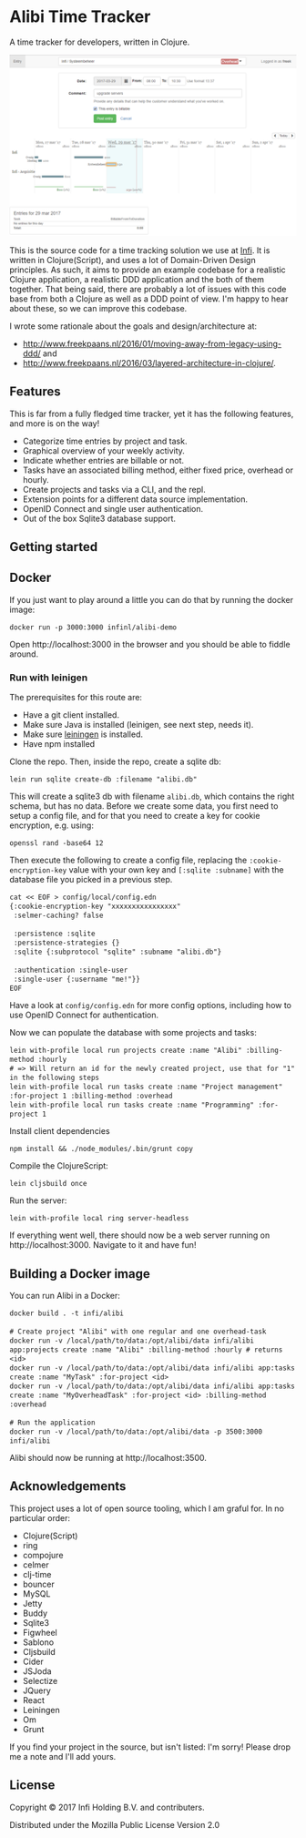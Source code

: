 # Alibi Time Tracker

A time tracker for developers, written in Clojure.

![Alibi screenshot](docs/screenshot-2.png)

This is the source code for a time tracking solution we use at [Infi](https://infi.nl). It is written in Clojure(Script), and uses a lot of Domain-Driven Design principles. As such, it aims to provide an example codebase for a realistic Clojure application, a realistic DDD application and the both of them together. That being said, there are probably a lot of issues with this code base from both a Clojure as well as a DDD point of view. I'm happy to hear about these, so we can improve this codebase.

I wrote some rationale about the goals and design/architecture at:

- http://www.freekpaans.nl/2016/01/moving-away-from-legacy-using-ddd/ and 
- http://www.freekpaans.nl/2016/03/layered-architecture-in-clojure/.

## Features

This is far from a fully fledged time tracker, yet it has the following features, and more is on the way!

* Categorize time entries by project and task.
* Graphical overview of your weekly activity.
* Indicate whether entries are billable or not.
* Tasks have an associated billing method, either fixed price, overhead or hourly.
* Create projects and tasks via a CLI, and the repl.
* Extension points for a different data source implementation.
* OpenID Connect and single user authentication.
* Out of the box Sqlite3 database support.

## Getting started

## Docker

If you just want to play around a little you can do that by running the docker image:

```
docker run -p 3000:3000 infinl/alibi-demo
```

Open http://localhost:3000 in the browser and you should be able to fiddle around.

### Run with leinigen

The prerequisites for this route are:

- Have a git client installed.
- Make sure Java is installed (leinigen, see next step, needs it).
- Make sure [leiningen](https://leiningen.org/) is installed.
- Have npm installed

Clone the repo. Then, inside the repo, create a sqlite db:

```
lein run sqlite create-db :filename "alibi.db"
```

This will create a sqlite3 db with filename `alibi.db`, which contains the right schema, but has no data. Before we create some data, you first need to setup a config file, and for that you need to create a key for cookie encryption, e.g. using: 

```
openssl rand -base64 12
```

Then execute the following to create a config file, replacing the `:cookie-encryption-key` value with your own key and `[:sqlite :subname]` with the database file you picked in a previous step.

```
cat << EOF > config/local/config.edn
{:cookie-encryption-key "xxxxxxxxxxxxxxxx"
 :selmer-caching? false

 :persistence :sqlite
 :persistence-strategies {}
 :sqlite {:subprotocol "sqlite" :subname "alibi.db"}

 :authentication :single-user
 :single-user {:username "me!"}}
EOF
```

Have a look at `config/config.edn` for more config options, including how to use OpenID Connect for authentication.

Now we can populate the database with some projects and tasks:

```
lein with-profile local run projects create :name "Alibi" :billing-method :hourly
# => Will return an id for the newly created project, use that for "1" in the following steps
lein with-profile local run tasks create :name "Project management" :for-project 1 :billing-method :overhead
lein with-profile local run tasks create :name "Programming" :for-project 1
```

Install client dependencies
```
npm install && ./node_modules/.bin/grunt copy
```

Compile the ClojureScript:

```
lein cljsbuild once
```

Run the server:

```
lein with-profile local ring server-headless
```

If everything went well, there should now be a web server running on http://localhost:3000. Navigate to it and have fun!

## Building a Docker image

You can run Alibi in a Docker:

```
docker build . -t infi/alibi

# Create project "Alibi" with one regular and one overhead-task
docker run -v /local/path/to/data:/opt/alibi/data infi/alibi app:projects create :name "Alibi" :billing-method :hourly # returns <id>
docker run -v /local/path/to/data:/opt/alibi/data infi/alibi app:tasks create :name "MyTask" :for-project <id>
docker run -v /local/path/to/data:/opt/alibi/data infi/alibi app:tasks create :name "MyOverheadTask" :for-project <id> :billing-method :overhead

# Run the application
docker run -v /local/path/to/data:/opt/alibi/data -p 3500:3000 infi/alibi
```

Alibi should now be running at http://localhost:3500.

## Acknowledgements

This project uses a lot of open source tooling, which I am graful for. In no particular order:

* Clojure(Script)
* ring
* compojure
* celmer
* clj-time
* bouncer
* MySQL
* Jetty
* Buddy
* Sqlite3
* Figwheel
* Sablono
* Cljsbuild
* Cider
* JSJoda
* Selectize
* JQuery
* React
* Leiningen
* Om
* Grunt

If you find your project in the source, but isn't listed: I'm sorry! Please drop me a note and I'll add yours.

## License

Copyright © 2017 Infi Holding B.V. and contributers.

Distributed under the Mozilla Public License Version 2.0
